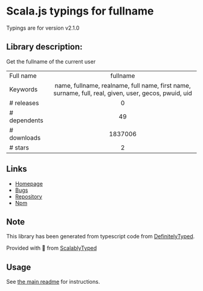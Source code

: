 
# Scala.js typings for fullname

Typings are for version v2.1.0

## Library description:
Get the fullname of the current user

|                    |                 |
| ------------------ | :-------------: |
| Full name          | fullname |
| Keywords           | name, fullname, realname, full name, first name, surname, full, real, given, user, gecos, pwuid, uid |
| # releases         | 0 |
| # dependents       | 49 |
| # downloads        | 1837006 |
| # stars            | 2 |

## Links
- [Homepage](https://github.com/sindresorhus/fullname#readme)
- [Bugs](https://github.com/sindresorhus/fullname/issues)
- [Repository](https://github.com/sindresorhus/fullname)
- [Npm](https://www.npmjs.com/package/fullname)
    


## Note
This library has been generated from typescript code from [DefinitelyTyped](https://definitelytyped.org).

Provided with :purple_heart: from [ScalablyTyped](https://github.com/oyvindberg/ScalablyTyped)

## Usage
See [the main readme](../../readme.md) for instructions.


